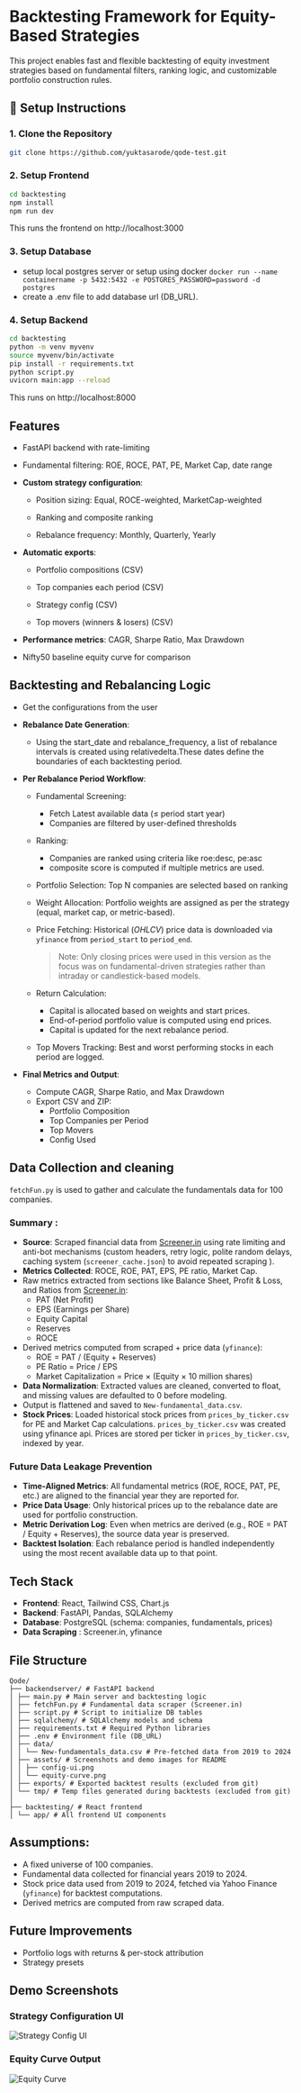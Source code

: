 # Backtesting Framework for Equity-Based Strategies

This project enables fast and flexible backtesting of equity investment strategies based on fundamental filters, ranking logic, and customizable portfolio construction rules.

## 🔧 Setup Instructions

### 1. Clone the Repository

```bash
git clone https://github.com/yuktasarode/qode-test.git
```

### 2. Setup Frontend
```bash
cd backtesting
npm install
npm run dev
```
This runs the frontend on http://localhost:3000

### 3. Setup Database
- setup local postgres server or setup using docker `docker run --name containername -p 5432:5432 -e POSTGRES_PASSWORD=password -d postgres`
- create a .env file to add database url (DB_URL).


### 4. Setup Backend

```bash
cd backtesting
python -m venv myvenv
source myvenv/bin/activate
pip install -r requirements.txt
python script.py
uvicorn main:app --reload
```

This runs on http://localhost:8000


## Features

- FastAPI backend with rate-limiting

- Fundamental filtering: ROE, ROCE, PAT, PE, Market Cap, date range

- **Custom strategy configuration**:

  - Position sizing: Equal, ROCE-weighted, MarketCap-weighted

  - Ranking and composite ranking

  - Rebalance frequency: Monthly, Quarterly, Yearly

- **Automatic exports**:

  - Portfolio compositions (CSV)

  - Top companies each period (CSV)

  - Strategy config (CSV)

  - Top movers (winners & losers) (CSV)

- **Performance metrics**: CAGR, Sharpe Ratio, Max Drawdown

- Nifty50 baseline equity curve for comparison

## Backtesting and Rebalancing Logic

- Get the configurations from the user
- **Rebalance Date Generation**:
  - Using the start_date and rebalance_frequency, a list of rebalance intervals is created using relativedelta.These dates define the boundaries of each backtesting period.
- **Per Rebalance Period Workflow**:
  - Fundamental Screening: 
    - Fetch Latest available data (≤ period start year)
    - Companies are filtered by user-defined thresholds 
  - Ranking:
    - Companies are ranked using criteria like roe:desc, pe:asc
    - composite score is computed if multiple metrics are used.
  - Portfolio Selection: Top N companies are selected based on ranking
  - Weight Allocation: Portfolio weights are assigned as per the strategy (equal, market cap, or metric-based).
  - Price Fetching: Historical (*OHLCV*) price data is downloaded via `yfinance` from `period_start` to `period_end`.


    > Note: Only closing prices were used in this version as the focus was on fundamental-driven strategies rather than intraday or candlestick-based models. 
  - Return Calculation:
    - Capital is allocated based on weights and start prices.
    - End-of-period portfolio value is computed using end prices.
    - Capital is updated for the next rebalance period. 
  - Top Movers Tracking: Best and worst performing stocks in each period are logged.

- **Final Metrics and Output**:
  - Compute CAGR, Sharpe Ratio, and Max Drawdown
  - Export CSV and ZIP:
    - Portfolio Composition
    - Top Companies per Period
    - Top Movers
    - Config Used 


## Data Collection and cleaning

```fetchFun.py``` is used to gather and calculate the fundamentals data for 100 companies. 

### Summary :
- **Source**: Scraped financial data from [Screener.in](https://www.screener.in) using rate limiting and anti-bot mechanisms (custom headers, retry logic, polite random delays, caching system (`screener_cache.json`) to avoid repeated scraping ).
- **Metrics Collected**: ROCE, ROE, PAT, EPS, PE ratio, Market Cap.
- Raw metrics extracted from sections like Balance Sheet, Profit & Loss, and Ratios from [Screener.in](https://www.screener.in):
  - PAT (Net Profit)
  - EPS (Earnings per Share)
  - Equity Capital
  - Reserves
  - ROCE
- Derived metrics computed from scraped + price data (`yfinance`):
  - ROE = PAT / (Equity + Reserves)
  - PE Ratio = Price / EPS
  - Market Capitalization = Price × (Equity × 10 million shares)
- **Data Normalization**: Extracted values are cleaned, converted to float, and missing values are defaulted to 0 before modeling.
- Output is flattened and saved to `New-fundamental_data.csv`.
- **Stock Prices**: Loaded historical stock prices from `prices_by_ticker.csv` for PE and Market Cap calculations. `prices_by_ticker.csv` was created using yfinance api. Prices are stored per ticker in `prices_by_ticker.csv`, indexed by year.

### Future Data Leakage Prevention

- **Time-Aligned Metrics**: 
All fundamental metrics (ROE, ROCE, PAT, PE, etc.) are aligned to the financial year they are reported for.
- **Price Data Usage**: 
Only historical prices up to the rebalance date are used for portfolio construction.
- **Metric Derivation Log**:
Even when metrics are derived (e.g., ROE = PAT / Equity + Reserves), the source data year is preserved.
- **Backtest Isolation**:
Each rebalance period is handled independently using the most recent available data up to that point.

## Tech Stack
- **Frontend**: React, Tailwind CSS, Chart.js
- **Backend**: FastAPI, Pandas, SQLAlchemy
- **Database**: PostgreSQL (schema: companies, fundamentals, prices)
- **Data Scraping** : Screener.in, yfinance 

## File Structure
```
Qode/
├── backendserver/ # FastAPI backend
│ ├── main.py # Main server and backtesting logic
│ ├── fetchFun.py # Fundamental data scraper (Screener.in)
│ ├── script.py # Script to initialize DB tables
│ ├── sqlalchemy/ # SQLAlchemy models and schema
│ ├── requirements.txt # Required Python libraries
│ ├── .env # Environment file (DB_URL)
│ ├── data/
│ │ └── New-fundamentals_data.csv # Pre-fetched data from 2019 to 2024
│ ├── assets/ # Screenshots and demo images for README
│ │ ├── config-ui.png
│ │ └── equity-curve.png
│ ├── exports/ # Exported backtest results (excluded from git)
│ └── tmp/ # Temp files generated during backtests (excluded from git)
│
├── backtesting/ # React frontend
│ └── app/ # All frontend UI components
```

## Assumptions:

- A fixed universe of 100 companies.
- Fundamental data collected for financial years 2019 to 2024.
- Stock price data used from 2019 to 2024, fetched via Yahoo Finance (`yfinance`) for backtest computations.
- Derived metrics are computed from raw scraped data.

## Future Improvements
- Portfolio logs with returns & per-stock attribution
- Strategy presets 


## Demo Screenshots
### Strategy Configuration UI

![Strategy Config UI](./backendserver/assests/config.png)

### Equity Curve Output

![Equity Curve](./backendserver/assests/curves.png)